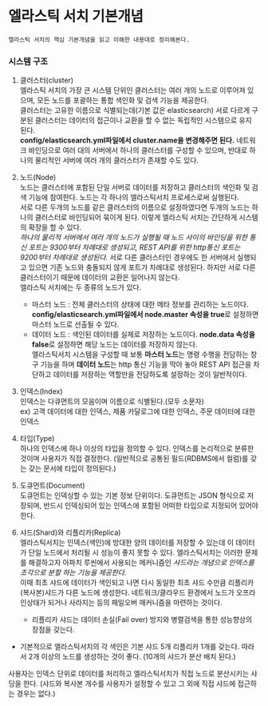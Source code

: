 # 엘라스틱 서치 기본개념
```
엘라스틱 서치의 핵심 기본개념을 읽고 이해한 내용대로 정리해본다.
```
### 시스템 구조
1. 클러스터(cluster)  
엘라스틱 서치의 가장 큰 시스템 단위인 클러스터는 여러 개의 노드로 이루어져 있으며, 모든 노드를 포괄하는 통합 색인화 및 검색 기능을 제공한다.  
클러스터는 고유한 이름으로 식별되는데(기본 값은 elasticsearch) 서로 다르게 구분된 클러스터는 데이터의 접근이나 교환을 할 수 없는 독립적인 시스템으로 유지 된다.  
**config/elasticsearch.yml파일에서 cluster.name을 변경해주면 된다.** 네트워크 바인딩으로 여러 대의 서버에서 하나의 클러스터를 구성할 수 있으며, 반대로 하나의 물리적인 서버에 여러 개의 클러스터가 존재할 수도 있다.

2. 노드(Node)  
노드는 클러스터에 포함된 단일 서버로 데이터를 저장하고 클러스터의 색인화 및 검색 기능에 참여한다. 노드는 각 하나의 엘라스틱서치 프로세스로써 실행된다.   
서로 다른 두개의 노드를 같은 클러스터의 이름으로 설정하였다면 두개의 노드는 하나의 클러스터로 바인딩되어 묶이게 된다. 이렇게 엘라스틱 서치는 간단하게 시스템의 확장을 할 수 있다.  
*하나의 물리적 서버에서 여러 개의 노드가 실행될 때 노드 사이의 바인딩을 위한 통신 포트는 9300부터 차례대로 생성되고, REST API를 위한 http통신 포트는 9200부터 차례대로 생성된다.*
서로 다른 클러스터인 경우에도 한 서버에서 실행되고 있으면 기존 노드와 충돌되지 않게 포트가 차례대로 생성된다. 하지만 서로 다른 클러스터이기 때문에 데이터의 교환은 일어나지 않는다.  
엘라스틱 서치에는 두 종류의 노드가 있다.
   - 마스터 노드 : 전체 클러스터의 상태에 대한 메타 정보를 관리하는 노드이다. **config/elasticsearch.yml파일에서 node.master 속성을 true**로 설정하면 마스터 노드로 선출될 수 있다.
   - 데이터 노드 : 색인된 데이터를 실제로 저장하는 노드이다. **node.data 속성을 false**로 설정하면 해당 노드는 데이터를 저장하지 않는다.  
엘라스틱서치 시스템을 구성할 때 보통 **마스터 노드**는 명령 수행을 전담하는 창구 기능을 하며 **데이터 노드**는 http 통신 기능을 막아 놓아 REST API 접근을 차단하고 데이터를 저장하는 역할만을 전담하도록 설정하는 것이 일반적이다.

3. 인덱스(Index)  
인덱스는 다큐먼트의 모음이며 이름으로 식별된다.(모두 소문자)  
ex) 고객 데이터에 대한 인덱스, 제품 카달로그에 대한 인덱스, 주문 데이터에 대한 인덱스

4. 타입(Type)  
하나의 인덱스에 하나 이상의 타입을 정의할 수 있다. 인덱스를 논리적으로 분류한 것이며 사용자가 직접 결정한다. (일반적으로 공통된 필드(RDBMS에서 컬럼)를 갖는 갖는 문서에 타입이 정의된다.)

5. 도큐먼트(Document)  
도큐먼트는 인덱싱할 수 있는 기본 정보 단위이다. 도큐먼트는 JSON 형식으로 저장되며, 반드시 인덱싱되어 있는 인덱스에 포함된 어떠한 타입으로 지정되어 있어야 한다.

6. 샤드(Shard)와 리플리카(Replica)  
엘라스틱서치는 인덱스(색인)에 방대한 양의 데이터를 저장할 수 있는데 이 데이터가 단일 노드에서 처리될 시 성능이 좋지 못할 수 있다. 엘라스틱서치는 이러한 문제를 해결하고자 아파치 루씬에서 사용되는 메커니즘인 *샤드라는 개념으로 인덱스를 조각으로 분할 하는 기능을 제공한다.*  
이때 최초 샤드에 데이터가 색인되고 나면 다시 동일한 최초 샤드 수만큼 리플리카(복사본)샤드가 다른 노드에 생성한다. 네트워크/클라우드 환경에서 노드가 오프라인상태가 되거나 사라지는 등의 페일오버 매커니즘을 마련하는 것이다.
   - 리플리카 샤드는 데이터 손실(Fail over) 방지와 병렬검색을 통한 성능향상의 장점을 갖는다.  
 - 기본적으로 엘라스틱서치의 각 색인은 기본 샤드 5개 리플리카 1개를 갖는다. 따라서 2개 이상의 노드를 생성하는 것이 좋다. (10개의 샤드가 분산 배치 된다.)  

 사용자는 인덱스 단위로 데이터를 처리하고 엘라스틱서치가 직접 노드로 분산시키는 샤딩을 한다. (샤드와 복사본 개수를 사용자가 설정할 수 있고 그 외에 직접 샤드에 접근하는 경우는 없다.)
